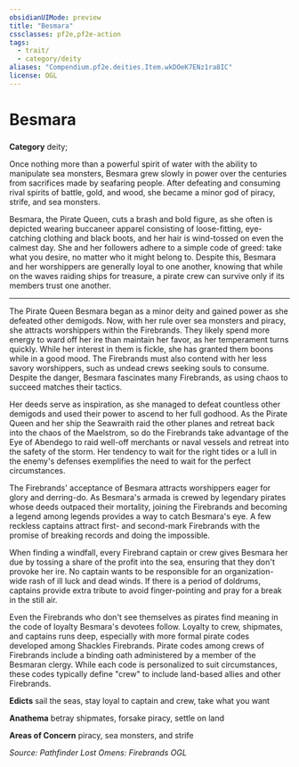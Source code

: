 ```yaml
---
obsidianUIMode: preview
title: "Besmara"
cssclasses: pf2e,pf2e-action
tags:
  - trait/
  - category/deity
aliases: "Compendium.pf2e.deities.Item.wkDOeK7ENz1ra8IC"
license: OGL
---
```

# Besmara

### 

**Category** deity; 




Once nothing more than a powerful spirit of water with the ability to manipulate sea monsters, Besmara grew slowly in power over the centuries from sacrifices made by seafaring people. After defeating and consuming rival spirits of battle, gold, and wood, she became a minor god of piracy, strife, and sea monsters.

Besmara, the Pirate Queen, cuts a brash and bold figure, as she often is depicted wearing buccaneer apparel consisting of loose-fitting, eye-catching clothing and black boots, and her hair is wind-tossed on even the calmest day. She and her followers adhere to a simple code of greed: take what you desire, no matter who it might belong to. Despite this, Besmara and her worshippers are generally loyal to one another, knowing that while on the waves raiding ships for treasure, a pirate crew can survive only if its members trust one another.

* * *

The Pirate Queen Besmara began as a minor deity and gained power as she defeated other demigods. Now, with her rule over sea monsters and piracy, she attracts worshippers within the Firebrands. They likely spend more energy to ward off her ire than maintain her favor, as her temperament turns quickly. While her interest in them is fickle, she has granted them boons while in a good mood. The Firebrands must also contend with her less savory worshippers, such as undead crews seeking souls to consume. Despite the danger, Besmara fascinates many Firebrands, as using chaos to succeed matches their tactics.

Her deeds serve as inspiration, as she managed to defeat countless other demigods and used their power to ascend to her full godhood. As the Pirate Queen and her ship the Seawraith raid the other planes and retreat back into the chaos of the Maelstrom, so do the Firebrands take advantage of the Eye of Abendego to raid well-off merchants or naval vessels and retreat into the safety of the storm. Her tendency to wait for the right tides or a lull in the enemy's defenses exemplifies the need to wait for the perfect circumstances.

The Firebrands' acceptance of Besmara attracts worshippers eager for glory and derring-do. As Besmara's armada is crewed by legendary pirates whose deeds outpaced their mortality, joining the Firebrands and becoming a legend among legends provides a way to catch Besmara's eye. A few reckless captains attract first- and second-mark Firebrands with the promise of breaking records and doing the impossible.

When finding a windfall, every Firebrand captain or crew gives Besmara her due by tossing a share of the profit into the sea, ensuring that they don't provoke her ire. No captain wants to be responsible for an organization-wide rash of ill luck and dead winds. If there is a period of doldrums, captains provide extra tribute to avoid finger-pointing and pray for a break in the still air.

Even the Firebrands who don't see themselves as pirates find meaning in the code of loyalty Besmara's devotees follow. Loyalty to crew, shipmates, and captains runs deep, especially with more formal pirate codes developed among Shackles Firebrands. Pirate codes among crews of Firebrands include a binding oath administered by a member of the Besmaran clergy. While each code is personalized to suit circumstances, these codes typically define "crew" to include land-based allies and other Firebrands.

**Edicts** sail the seas, stay loyal to captain and crew, take what you want

**Anathema** betray shipmates, forsake piracy, settle on land

**Areas of Concern** piracy, sea monsters, and strife

*Source: Pathfinder Lost Omens: Firebrands*
*OGL*
